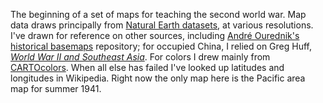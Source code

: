 The beginning of a set of maps for teaching the second world war. Map data draws principally from [Natural Earth datasets](https://www.naturalearthdata.com/), at various resolutions. I've drawn for reference on other sources, including [André Ourednik's historical basemaps](https://github.com/aourednik/historical-basemaps) repository; for occupied China, I relied on Greg Huff, [_World War II and Southeast Asia_](https://www.cambridge.org/core/books/world-war-ii-and-southeast-asia/5EE13B3424DE481C5AD6E1B82D0058D2). For colors I drew mainly from [CARTOcolors](https://carto.com/carto-colors/). When all else has failed I've looked up latitudes and longitudes in Wikipedia.
Right now the only map here is the Pacific area map for summer 1941. 
